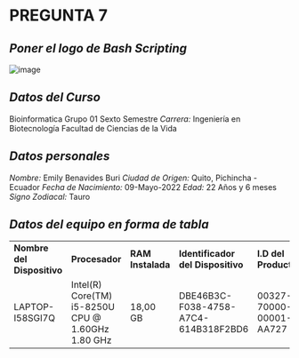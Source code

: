 # PREGUNTA 7
## *Poner el logo de  Bash Scripting*
![image](https://user-images.githubusercontent.com/105396317/203665790-eed2fd26-38bd-4949-9334-36740c723612.png)
## *Datos del Curso*
Bioinformatica Grupo 01
Sexto Semestre
*Carrera:* Ingeniería en Biotecnología
Facultad de Ciencias de la Vida
## *Datos personales*
*Nombre:* Emily Benavides Buri
*Ciudad de Origen:* Quito, Pichincha - Ecuador
*Fecha de Nacimiento:* 09-Mayo-2022
*Edad:* 22 Años y 6 meses
*Signo Zodiacal:* Tauro
## *Datos del equipo en forma de tabla*
<html>
<head><title>Datos del equipo</title></head>
<body>

<table>
<tr>
  <td><strong>Nombre del Dispositivo</strong></td>
  <td><strong>Procesador</strong></td>
  <td><strong>RAM Instalada</strong></td>
  <td><strong>Identificador del Dispositivo</strong></td>
  <td><strong>I.D del Producto</strong></td>
  <td><strong>Tipo de Sistema</strong></td>
</tr>

<tr>
  <td>LAPTOP-I58SGI7Q</td>
  <td>Intel(R) Core(TM) i5-8250U CPU @ 1.60GHz   1.80 GHz</td>
  <td>18,00 GB</td>
  <td>DBE46B3C-F038-4758-A7C4-614B318F2BD6</td>
  <td>00327-70000-00001-AA727</td>
  <td>Sistema operativo de 64 bits, procesador basado en x64</td>
</tr>
</table>

</body>
</html>

